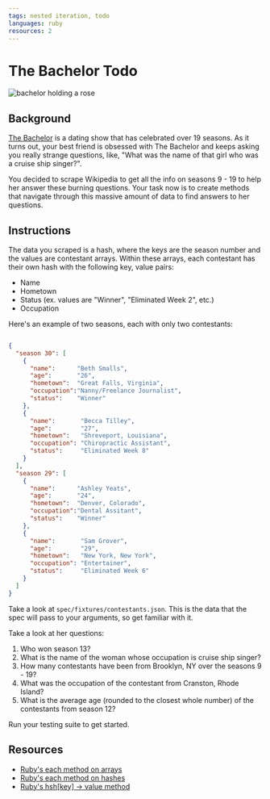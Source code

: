```yaml
---
tags: nested iteration, todo
languages: ruby
resources: 2
---
```


# The Bachelor Todo

![bachelor holding a rose](https://s3-us-west-2.amazonaws.com/web-dev-readme-photos/the-bachelor/The-Bachelor.jpg)

## Background

[The Bachelor](http://en.wikipedia.org/wiki/The_Bachelor_%28U.S._TV_series%29) is a dating show that has celebrated over 19 seasons. As it turns out, your best friend is obsessed with The Bachelor and keeps asking you really strange questions, like, "What was the name of that girl who was a cruise ship singer?". 

You decided to scrape Wikipedia to get all the info on seasons 9 - 19 to help her answer these burning questions. Your task now is to create methods that navigate through this massive amount of data to find answers to her questions.

## Instructions

The data you scraped is a hash, where the keys are the season number and the values are contestant arrays. Within these arrays, each contestant has their own hash with the following key, value pairs:

* Name
* Hometown
* Status (ex. values are "Winner", "Eliminated Week 2", etc.)
* Occupation

Here's an example of two seasons, each with only two contestants:

```json

{ 
  "season 30": [
    {
      "name":      "Beth Smalls",
      "age":       "26",
      "hometown":  "Great Falls, Virginia",
      "occupation":"Nanny/Freelance Journalist",
      "status":    "Winner"
    },
    {
      "name":       "Becca Tilley",
      "age":        "27",
      "hometown":   "Shreveport, Louisiana",
      "occupation": "Chiropractic Assistant",
      "status":     "Eliminated Week 8"
    }
  ],
  "season 29": [
    {
      "name":      "Ashley Yeats",
      "age":       "24",
      "hometown":  "Denver, Colorado",
      "occupation":"Dental Assitant",
      "status":    "Winner"
    },
    {
      "name":       "Sam Grover",
      "age":        "29",
      "hometown":   "New York, New York",
      "occupation": "Entertainer",
      "status":     "Eliminated Week 6"
    }
  ]
}
```


Take a look at `spec/fixtures/contestants.json`. This is the data that the spec will pass to your arguments, so get familiar with it.

Take a look at her questions:

1. Who won season 13?
2. What is the name of the woman whose occupation is cruise ship singer?
3. How many contestants have been from Brooklyn, NY over the seasons 9 - 19?
4. What was the occupation of the contestant from Cranston, Rhode Island?
5. What is the average age (rounded to the closest whole number) of the contestants from season 12?

Run your testing suite to get started.

## Resources

* [Ruby's each method on arrays](http://www.ruby-doc.org/core-2.2.0/Array.html#method-i-each)
* [Ruby's each method on hashes](http://www.ruby-doc.org/core-2.2.0/Hash.html#method-i-each)
* [Ruby's hsh[key] → value method](http://ruby-doc.org/core-2.1.5/Hash.html#method-i-5B-5D)
